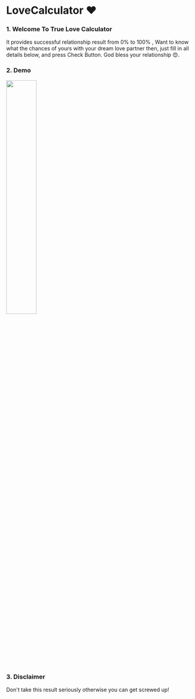 # LoveCalculator ❤️

### 1. Welcome To True Love Calculator
It provides successful relationship result from 0% to 100% , Want to know what the chances of yours with your dream love partner then, just fill in all details below, and press Check Button. God bless your relationship 😍.


### 2. Demo
<img style="width:40%" src="./demo.gif" />

### 3. Disclaimer 
Don't take this result seriously otherwise you can get screwed up!
